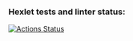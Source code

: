### Hexlet tests and linter status:
[![Actions Status](https://github.com/vermoolity/java-project-61/actions/workflows/hexlet-check.yml/badge.svg)](https://github.com/vermoolity/java-project-61/actions)